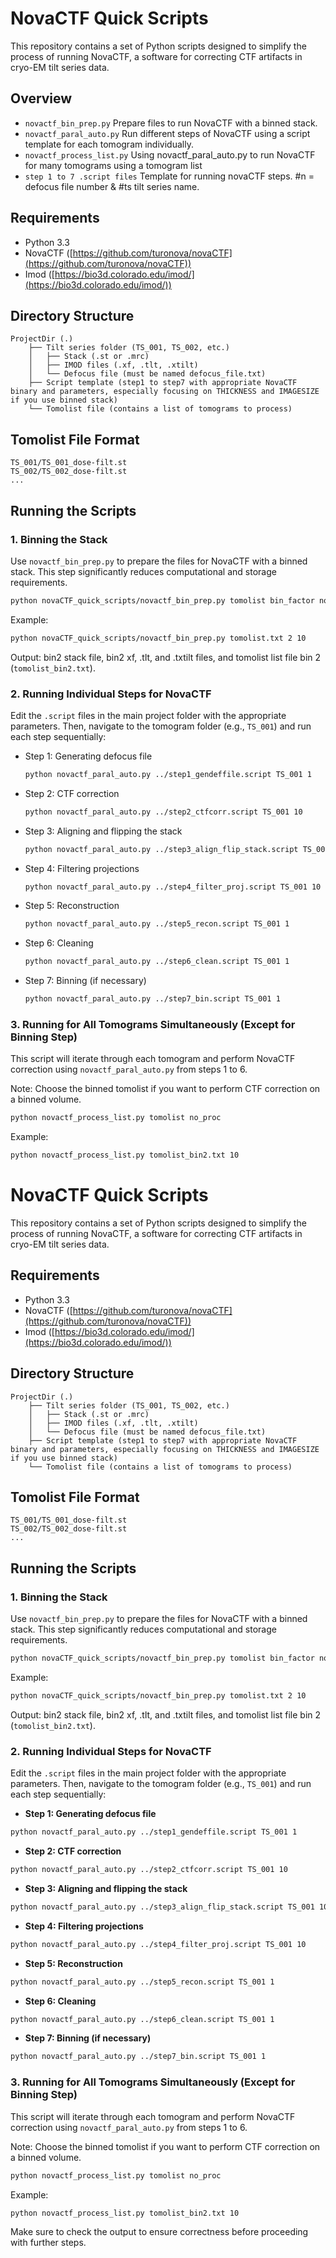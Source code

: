 # NovaCTF Quick Scripts

This repository contains a set of Python scripts designed to simplify the process of running NovaCTF, a software for correcting CTF artifacts in cryo-EM tilt series data.

## Overview
- `novactf_bin_prep.py` Prepare files to run NovaCTF with a binned stack.
- `novactf_paral_auto.py` Run different steps of NovaCTF using a script template for each tomogram individually.
- `novactf_process_list.py` Using novactf_paral_auto.py to run NovaCTF for many tomograms using a tomogram list
- `step 1 to 7 .script files` Template for running novaCTF steps. #n = defocus file number & #ts tilt series name.


## Requirements

- Python 3.3
- NovaCTF ([https://github.com/turonova/novaCTF](https://github.com/turonova/novaCTF))
- Imod ([https://bio3d.colorado.edu/imod/](https://bio3d.colorado.edu/imod/))

## Directory Structure

```
ProjectDir (.)
	├── Tilt series folder (TS_001, TS_002, etc.)
	│   ├── Stack (.st or .mrc)
	│   ├── IMOD files (.xf, .tlt, .xtilt)
	│   └── Defocus file (must be named defocus_file.txt)
	├── Script template (step1 to step7 with appropriate NovaCTF binary and parameters, especially focusing on THICKNESS and IMAGESIZE if you use binned stack)
	└── Tomolist file (contains a list of tomograms to process)
```

## Tomolist File Format

```
TS_001/TS_001_dose-filt.st
TS_002/TS_002_dose-filt.st
...
```

## Running the Scripts

### 1. Binning the Stack

Use `novactf_bin_prep.py` to prepare the files for NovaCTF with a binned stack. This step significantly reduces computational and storage requirements.

```bash
python novaCTF_quick_scripts/novactf_bin_prep.py tomolist bin_factor no_proc
```

Example:

```bash
python novaCTF_quick_scripts/novactf_bin_prep.py tomolist.txt 2 10
```

Output: bin2 stack file, bin2 xf, .tlt, and .txtilt files, and tomolist list file bin 2 (`tomolist_bin2.txt`).

### 2. Running Individual Steps for NovaCTF

Edit the `.script` files in the main project folder with the appropriate parameters. Then, navigate to the tomogram folder (e.g., `TS_001`) and run each step sequentially:

- Step 1: Generating defocus file
  ```bash
  python novactf_paral_auto.py ../step1_gendeffile.script TS_001 1
  ```

- Step 2: CTF correction
  ```bash
  python novactf_paral_auto.py ../step2_ctfcorr.script TS_001 10
  ```

- Step 3: Aligning and flipping the stack
  ```bash
  python novactf_paral_auto.py ../step3_align_flip_stack.script TS_001 10
  ```

- Step 4: Filtering projections
  ```bash
  python novactf_paral_auto.py ../step4_filter_proj.script TS_001 10
  ```

- Step 5: Reconstruction
  ```bash
  python novactf_paral_auto.py ../step5_recon.script TS_001 1
  ```

- Step 6: Cleaning
  ```bash
  python novactf_paral_auto.py ../step6_clean.script TS_001 1
  ```

- Step 7: Binning (if necessary)
  ```bash
  python novactf_paral_auto.py ../step7_bin.script TS_001 1
  ```

### 3. Running for All Tomograms Simultaneously (Except for Binning Step)

This script will iterate through each tomogram and perform NovaCTF correction using `novactf_paral_auto.py` from steps 1 to 6.

Note: Choose the binned tomolist if you want to perform CTF correction on a binned volume.

```bash
python novactf_process_list.py tomolist no_proc
```

Example:

```bash
python novactf_process_list.py tomolist_bin2.txt 10
```

# NovaCTF Quick Scripts

This repository contains a set of Python scripts designed to simplify the process of running NovaCTF, a software for correcting CTF artifacts in cryo-EM tilt series data.

## Requirements

- Python 3.3
- NovaCTF ([https://github.com/turonova/novaCTF](https://github.com/turonova/novaCTF))
- Imod ([https://bio3d.colorado.edu/imod/](https://bio3d.colorado.edu/imod/))

## Directory Structure

```plaintext
ProjectDir (.)
	├── Tilt series folder (TS_001, TS_002, etc.)
	│   ├── Stack (.st or .mrc)
	│   ├── IMOD files (.xf, .tlt, .xtilt)
	│   └── Defocus file (must be named defocus_file.txt)
	├── Script template (step1 to step7 with appropriate NovaCTF binary and parameters, especially focusing on THICKNESS and IMAGESIZE if you use binned stack)
	└── Tomolist file (contains a list of tomograms to process)
```

## Tomolist File Format

```plaintext
TS_001/TS_001_dose-filt.st
TS_002/TS_002_dose-filt.st
...
```

## Running the Scripts

### 1. Binning the Stack

Use `novactf_bin_prep.py` to prepare the files for NovaCTF with a binned stack. This step significantly reduces computational and storage requirements.

```bash
python novaCTF_quick_scripts/novactf_bin_prep.py tomolist bin_factor no_proc
```

Example:

```bash
python novaCTF_quick_scripts/novactf_bin_prep.py tomolist.txt 2 10
```

Output: bin2 stack file, bin2 xf, .tlt, and .txtilt files, and tomolist list file bin 2 (`tomolist_bin2.txt`).

### 2. Running Individual Steps for NovaCTF

Edit the `.script` files in the main project folder with the appropriate parameters. Then, navigate to the tomogram folder (e.g., `TS_001`) and run each step sequentially:

- **Step 1: Generating defocus file**

```bash
python novactf_paral_auto.py ../step1_gendeffile.script TS_001 1
```

- **Step 2: CTF correction**

```bash
python novactf_paral_auto.py ../step2_ctfcorr.script TS_001 10
```

- **Step 3: Aligning and flipping the stack**

```bash
python novactf_paral_auto.py ../step3_align_flip_stack.script TS_001 10
```

- **Step 4: Filtering projections**

```bash
python novactf_paral_auto.py ../step4_filter_proj.script TS_001 10
```

- **Step 5: Reconstruction**

```bash
python novactf_paral_auto.py ../step5_recon.script TS_001 1
```

- **Step 6: Cleaning**

```bash
python novactf_paral_auto.py ../step6_clean.script TS_001 1
```

- **Step 7: Binning (if necessary)**

```bash
python novactf_paral_auto.py ../step7_bin.script TS_001 1
```

### 3. Running for All Tomograms Simultaneously (Except for Binning Step)

This script will iterate through each tomogram and perform NovaCTF correction using `novactf_paral_auto.py` from steps 1 to 6.

Note: Choose the binned tomolist if you want to perform CTF correction on a binned volume.

```bash
python novactf_process_list.py tomolist no_proc
```

Example:

```bash
python novactf_process_list.py tomolist_bin2.txt 10
```

Make sure to check the output to ensure correctness before proceeding with further steps.

